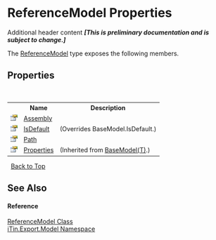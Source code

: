 # ReferenceModel Properties
Additional header content _**\[This is preliminary documentation and is subject to change.\]**_

The <a href="8182e416-dcdf-2998-698e-452866757aaf">ReferenceModel</a> type exposes the following members.


## Properties
&nbsp;<table><tr><th></th><th>Name</th><th>Description</th></tr><tr><td>![Public property](media/pubproperty.gif "Public property")</td><td><a href="55b34ac7-9f48-af20-5c56-0ab83cbd705f">Assembly</a></td><td /></tr><tr><td>![Public property](media/pubproperty.gif "Public property")</td><td><a href="d25f1e62-8f5b-a534-b92d-5f41c9f4fb06">IsDefault</a></td><td> (Overrides BaseModel.IsDefault.)</td></tr><tr><td>![Public property](media/pubproperty.gif "Public property")</td><td><a href="99e00cfd-1cc5-11d7-3472-b4d78b7113aa">Path</a></td><td /></tr><tr><td>![Public property](media/pubproperty.gif "Public property")</td><td><a href="7e88785e-5670-4515-defa-d3f60ae16111">Properties</a></td><td> (Inherited from <a href="6632f561-4175-f1f2-939c-ac8b10159529">BaseModel(T)</a>.)</td></tr></table>&nbsp;
<a href="#referencemodel-properties">Back to Top</a>

## See Also


#### Reference
<a href="8182e416-dcdf-2998-698e-452866757aaf">ReferenceModel Class</a><br /><a href="ef57ffcc-e95e-b212-5a46-9aa6f5a3511f">iTin.Export.Model Namespace</a><br />